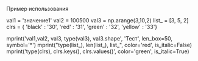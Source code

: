 Пример использования

val1 = 'значение1'
val2 = 100500
val3 = np.arange(3,10,2)
list_ = [3, 5, 2]
clrs = {
    'black' : '30',
    'red' :  '31',
    'green' : '32',
    'yellow' : '33'}

mprint('val1,val2, val3, type(val3), val3.shape', 'Тест', len_box=50, symbol='*')
mprint("type(list_), len(list_), list_", color='red', is_italic=False)
mprint('type(clrs), clrs.keys(), clrs.values()', color='green', is_italic=True)